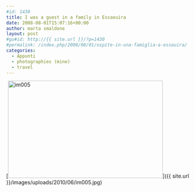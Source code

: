```yaml
---
#id: 1430
title: I was a guest in a family in Essaouira
date: 2008-08-01T15:07:16+00:00
author: marta smaldone
layout: post
#gu#id: http://{{ site.url }}/?p=1430
#permalink: /index.php/2008/08/01/ospite-in-una-famiglia-a-essauira/
categories:
  - Appunti
  - photographies (mine)
  - travel
---
```

[<img class="aligncenter size-full wp-image-1429" title="im005" src="{{ site.url }}/images/uploads/2010/06/im005.jpg" alt="im005" width="416" height="261" srcset="{{ site.url }}/images/uploads/2010/06/im005.jpg 416w, {{ site.url }}/images/uploads/2010/06/im005-300x188.jpg 300w" sizes="(max-width: 416px) 100vw, 416px" />]({{ site.url }}/images/uploads/2010/06/im005.jpg)